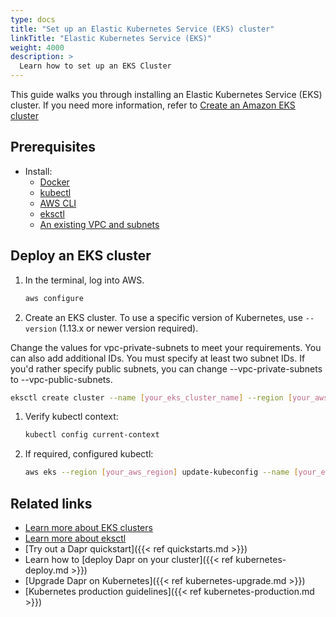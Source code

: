 ```yaml
---
type: docs
title: "Set up an Elastic Kubernetes Service (EKS) cluster"
linkTitle: "Elastic Kubernetes Service (EKS)"
weight: 4000
description: >
  Learn how to set up an EKS Cluster
---
```


This guide walks you through installing an Elastic Kubernetes Service (EKS) cluster. If you need more information, refer to [Create an Amazon EKS cluster](https://docs.aws.amazon.com/eks/latest/userguide/create-cluster.html)

## Prerequisites

- Install:
   - [Docker](https://docs.docker.com/install/)
   - [kubectl](https://kubernetes.io/docs/tasks/tools/)
   - [AWS CLI](https://aws.amazon.com/cli/)
   - [eksctl](https://eksctl.io/)
   - [An existing VPC and subnets](https://docs.aws.amazon.com/eks/latest/userguide/network_reqs.html)

## Deploy an EKS cluster

1. In the terminal, log into AWS.

   ```bash
   aws configure
   ```

1. Create an EKS cluster. To use a specific version of Kubernetes, use `--version` (1.13.x or newer version required).

Change the values for vpc-private-subnets to meet your requirements. You can also add additional IDs. You must specify at least two subnet IDs. If you'd rather specify public subnets, you can change --vpc-private-subnets to --vpc-public-subnets.

   ```bash
   eksctl create cluster --name [your_eks_cluster_name] --region [your_aws_region] --version [kubernetes_version] --vpc-private-subnets [subnet_list_seprated_by_comma] --without-nodegroup
   ```

1. Verify kubectl context:

   ```bash
   kubectl config current-context
   ```

1. If required, configured kubectl:

   ```bash
   aws eks --region [your_aws_region] update-kubeconfig --name [your_eks_cluster_name]
   ```

## Related links

- [Learn more about EKS clusters](https://docs.aws.amazon.com/eks/latest/userguide/clusters.html)
- [Learn more about eksctl](https://eksctl.io/getting-started/)
- [Try out a Dapr quickstart]({{< ref quickstarts.md >}})
- Learn how to [deploy Dapr on your cluster]({{< ref kubernetes-deploy.md >}})
- [Upgrade Dapr on Kubernetes]({{< ref kubernetes-upgrade.md >}})
- [Kubernetes production guidelines]({{< ref kubernetes-production.md >}})
